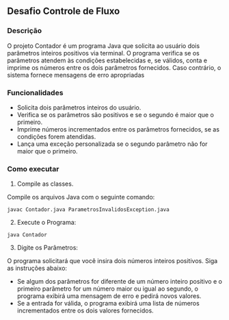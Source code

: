 ## Desafio Controle de Fluxo

### Descrição
O projeto Contador é um programa Java que solicita ao usuário dois parâmetros inteiros positivos via terminal. O programa verifica se os parâmetros atendem às condições estabelecidas e, se válidos, conta e imprime os números entre os dois parâmetros fornecidos. Caso contrário, o sistema fornece mensagens de erro apropriadas

### Funcionalidades
- Solicita dois parâmetros inteiros do usuário.
- Verifica se os parâmetros são positivos e se o segundo é maior que o primeiro.
- Imprime números incrementados entre os parâmetros fornecidos, se as condições forem atendidas.
- Lança uma exceção personalizada se o segundo parâmetro não for maior que o primeiro.

### Como executar
1. Compile as classes.

Compile os arquivos Java com o seguinte comando:

```javac Contador.java ParametrosInvalidosException.java```

2. Execute o Programa:

```java Contador```

3. Digite os Parâmetros:

O programa solicitará que você insira dois números inteiros positivos. Siga as instruções abaixo:

- Se algum dos parâmetros for diferente de um número inteiro positivo e o primeiro parâmetro for um número maior ou igual ao segundo, o programa exibirá uma mensagem de erro e pedirá novos valores.
- Se a entrada for válida, o programa exibirá uma lista de números incrementados entre os dois valores fornecidos.
